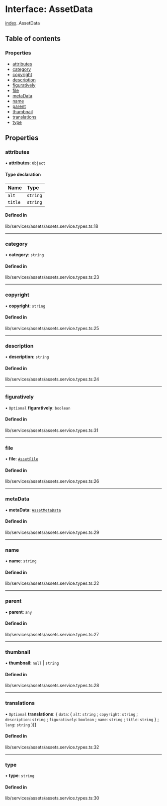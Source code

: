 # Interface: AssetData

[index](../wiki/index).[<internal>](../wiki/index.%3Cinternal%3E).AssetData

## Table of contents

### Properties

- [attributes](../wiki/index.%3Cinternal%3E.AssetData#attributes)
- [category](../wiki/index.%3Cinternal%3E.AssetData#category)
- [copyright](../wiki/index.%3Cinternal%3E.AssetData#copyright)
- [description](../wiki/index.%3Cinternal%3E.AssetData#description)
- [figuratively](../wiki/index.%3Cinternal%3E.AssetData#figuratively)
- [file](../wiki/index.%3Cinternal%3E.AssetData#file)
- [metaData](../wiki/index.%3Cinternal%3E.AssetData#metadata)
- [name](../wiki/index.%3Cinternal%3E.AssetData#name)
- [parent](../wiki/index.%3Cinternal%3E.AssetData#parent)
- [thumbnail](../wiki/index.%3Cinternal%3E.AssetData#thumbnail)
- [translations](../wiki/index.%3Cinternal%3E.AssetData#translations)
- [type](../wiki/index.%3Cinternal%3E.AssetData#type)

## Properties

### attributes

• **attributes**: `Object`

#### Type declaration

| Name | Type |
| :------ | :------ |
| `alt` | `string` |
| `title` | `string` |

#### Defined in

lib/services/assets/assets.service.types.ts:18

___

### category

• **category**: `string`

#### Defined in

lib/services/assets/assets.service.types.ts:23

___

### copyright

• **copyright**: `string`

#### Defined in

lib/services/assets/assets.service.types.ts:25

___

### description

• **description**: `string`

#### Defined in

lib/services/assets/assets.service.types.ts:24

___

### figuratively

• `Optional` **figuratively**: `boolean`

#### Defined in

lib/services/assets/assets.service.types.ts:31

___

### file

• **file**: [`AssetFile`](../wiki/index.%3Cinternal%3E.AssetFile)

#### Defined in

lib/services/assets/assets.service.types.ts:26

___

### metaData

• **metaData**: [`AssetMetaData`](../wiki/index.%3Cinternal%3E.AssetMetaData)

#### Defined in

lib/services/assets/assets.service.types.ts:29

___

### name

• **name**: `string`

#### Defined in

lib/services/assets/assets.service.types.ts:22

___

### parent

• **parent**: `any`

#### Defined in

lib/services/assets/assets.service.types.ts:27

___

### thumbnail

• **thumbnail**: ``null`` \| `string`

#### Defined in

lib/services/assets/assets.service.types.ts:28

___

### translations

• `Optional` **translations**: { `data`: { `alt`: `string` ; `copyright`: `string` ; `description`: `string` ; `figuratively`: `boolean` ; `name`: `string` ; `title`: `string`  } ; `lang`: `string`  }[]

#### Defined in

lib/services/assets/assets.service.types.ts:32

___

### type

• **type**: `string`

#### Defined in

lib/services/assets/assets.service.types.ts:30
